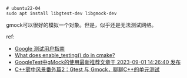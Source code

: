 
```shell
# ubuntu22-04
sudo apt install libgtest-dev libgmock-dev
```

gmock可以很好的模拟一个对象。但是，似乎还是无法测试网络。

ref:

* [Google 测试用户指南](https://google.github.io/googletest/)
* [What does enable_testing() do in cmake?](https://stackoverflow.com/questions/50468620/what-does-enable-testing-do-in-cmake)
* [GoogleTest中gMock的使用最新推荐文章于 2023-09-01 14:26:40 发布](https://blog.csdn.net/fengbingchun/article/details/129218469)
* [C++雾中风景番外篇2：Gtest 与 Gmock，聊聊C++的单元测试](https://www.cnblogs.com/happenlee/p/9888900.html)